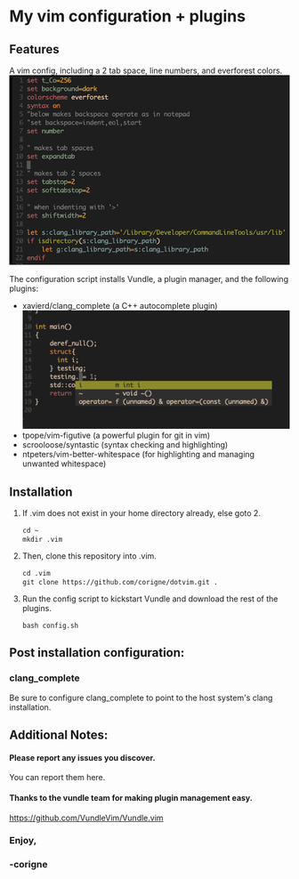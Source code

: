 # My vim configuration + plugins
## Features
  A vim config, including a 2 tab space, line numbers, and everforest colors.  
  ![everforest example](examples/everforest_ex.png)

  The configuration script installs Vundle, a plugin manager, and the following plugins:
  - xavierd/clang_complete (a C++ autocomplete plugin)
  ![clang_complete example](examples/clang_complete_ex.png)
  - tpope/vim-figutive (a powerful plugin for git in vim) 
  - scrooloose/syntastic (syntax checking and highlighting)
  - ntpeters/vim-better-whitespace (for highlighting and managing unwanted whitespace)
  
## Installation
1. If .vim does not exist in your home directory already, else goto 2.  
    ```    
    cd ~
    mkdir .vim
    ```

2. Then, clone this repository into .vim.  
    ```
    cd .vim
    git clone https://github.com/corigne/dotvim.git .
    ```

3. Run the config script to kickstart Vundle and download the rest of the plugins.  
    ```
    bash config.sh
    ```
## Post installation configuration:
  ### clang_complete
  Be sure to configure clang_complete to point to the host system's clang installation.

## Additional Notes:
#### Please report any issues you discover.  
  You can report them here.

#### Thanks to the vundle team for making plugin management easy.  
  https://github.com/VundleVim/Vundle.vim

### Enjoy,  
### -corigne
